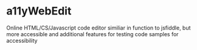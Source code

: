 # a11yWebEdit
Online HTML/CS/Javascript code editor similiar in function to jsfiddle, but more accessible and additional features for testing code samples for accessibility
